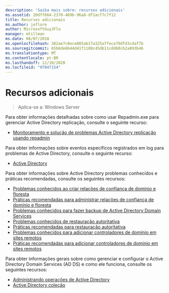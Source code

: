 ```yaml
---
description: 'Saiba mais sobre: recursos adicionais'
ms.assetid: 20dff664-2370-469b-96a8-df1acf7c7f12
title: Recursos adicionais
ms.author: joflore
author: MicrosoftGuyJFlo
manager: mtillman
ms.date: 08/07/2018
ms.openlocfilehash: 382ae7c0ece085ab17a325a7fece79dfd3cdaf7b
ms.sourcegitcommit: 65b6de6b44d41f1180c45db11cdd60cb2a093b46
ms.translationtype: MT
ms.contentlocale: pt-BR
ms.lasthandoff: 12/10/2020
ms.locfileid: "97047154"
---
```

# <a name="additional-resources"></a>Recursos adicionais

>Aplica-se a: Windows Server

Para obter informações detalhadas sobre como usar Repadmin.exe para gerenciar Active Directory replicação, consulte o seguinte recurso:

- [Monitoramento e solução de problemas Active Directory replicação usando repadmin](https://go.microsoft.com/fwlink/?LinkId=122830)

Para obter informações sobre eventos específicos registrados em log para problemas de Active Directory, consulte o seguinte recurso:

- [Active Directory](https://go.microsoft.com/fwlink/?LinkId=122877)

Para obter informações sobre Active Directory problemas conhecidos e práticas recomendadas, consulte os seguintes recursos:

- [Problemas conhecidos ao criar relações de confiança de domínio e floresta](https://go.microsoft.com/fwlink/?LinkId=128784)
- [Práticas recomendadas para administrar relações de confiança de domínio e floresta](https://go.microsoft.com/fwlink/?LinkId=128785)
- [Problemas conhecidos para fazer backup de Active Directory Domain Services](https://go.microsoft.com/fwlink/?LinkId=128793)
- [Problemas conhecidos de restauração autoritativa](https://go.microsoft.com/fwlink/?LinkId=128788)
- [Práticas recomendadas para restauração autoritativa](https://go.microsoft.com/fwlink/?LinkId=128791)
- [Problemas conhecidos para adicionar controladores de domínio em sites remotos](https://go.microsoft.com/fwlink/?LinkId=128794)
- [Práticas recomendadas para adicionar controladores de domínio em sites remotos](https://go.microsoft.com/fwlink/?LinkId=128796)

Para obter informações gerais sobre como gerenciar e configurar o Active Directory Domain Services (AD DS) e como ele funciona, consulte os seguintes recursos:

- [Administrando operações de Active Directory](https://go.microsoft.com/fwlink/?LinkId=128798)
- [Active Directory coleção](https://go.microsoft.com/fwlink/?LinkId=34157)
